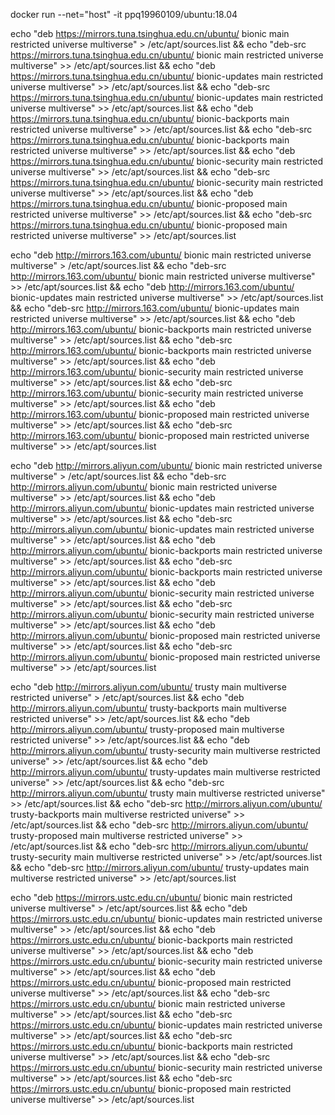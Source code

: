 docker run --net="host" -it ppq19960109/ubuntu:18.04

echo "deb https://mirrors.tuna.tsinghua.edu.cn/ubuntu/ bionic main restricted universe multiverse" > /etc/apt/sources.list &&
echo "deb-src https://mirrors.tuna.tsinghua.edu.cn/ubuntu/ bionic main restricted universe multiverse" >> /etc/apt/sources.list &&
echo "deb https://mirrors.tuna.tsinghua.edu.cn/ubuntu/ bionic-updates main restricted universe multiverse" >> /etc/apt/sources.list &&
echo "deb-src https://mirrors.tuna.tsinghua.edu.cn/ubuntu/ bionic-updates main restricted universe multiverse" >> /etc/apt/sources.list &&
echo "deb https://mirrors.tuna.tsinghua.edu.cn/ubuntu/ bionic-backports main restricted universe multiverse" >> /etc/apt/sources.list &&
echo "deb-src https://mirrors.tuna.tsinghua.edu.cn/ubuntu/ bionic-backports main restricted universe multiverse" >> /etc/apt/sources.list &&
echo "deb https://mirrors.tuna.tsinghua.edu.cn/ubuntu/ bionic-security main restricted universe multiverse" >> /etc/apt/sources.list &&
echo "deb-src https://mirrors.tuna.tsinghua.edu.cn/ubuntu/ bionic-security main restricted universe multiverse" >> /etc/apt/sources.list && 
echo "deb https://mirrors.tuna.tsinghua.edu.cn/ubuntu/ bionic-proposed main restricted universe multiverse" >> /etc/apt/sources.list &&
echo "deb-src https://mirrors.tuna.tsinghua.edu.cn/ubuntu/ bionic-proposed main restricted universe multiverse" >> /etc/apt/sources.list 

echo "deb http://mirrors.163.com/ubuntu/  bionic main restricted universe multiverse" > /etc/apt/sources.list &&
echo "deb-src http://mirrors.163.com/ubuntu/  bionic main restricted universe multiverse" >> /etc/apt/sources.list &&
echo "deb http://mirrors.163.com/ubuntu/  bionic-updates main restricted universe multiverse" >> /etc/apt/sources.list &&
echo "deb-src http://mirrors.163.com/ubuntu/  bionic-updates main restricted universe multiverse" >> /etc/apt/sources.list &&
echo "deb http://mirrors.163.com/ubuntu/  bionic-backports main restricted universe multiverse" >> /etc/apt/sources.list &&
echo "deb-src http://mirrors.163.com/ubuntu/  bionic-backports main restricted universe multiverse" >> /etc/apt/sources.list &&
echo "deb http://mirrors.163.com/ubuntu/  bionic-security main restricted universe multiverse" >> /etc/apt/sources.list &&
echo "deb-src http://mirrors.163.com/ubuntu/  bionic-security main restricted universe multiverse" >> /etc/apt/sources.list && 
echo "deb http://mirrors.163.com/ubuntu/  bionic-proposed main restricted universe multiverse" >> /etc/apt/sources.list &&
echo "deb-src http://mirrors.163.com/ubuntu/  bionic-proposed main restricted universe multiverse" >> /etc/apt/sources.list 

echo "deb http://mirrors.aliyun.com/ubuntu/ bionic main restricted universe multiverse" > /etc/apt/sources.list &&
echo "deb-src http://mirrors.aliyun.com/ubuntu/ bionic main restricted universe multiverse" >> /etc/apt/sources.list &&
echo "deb http://mirrors.aliyun.com/ubuntu/ bionic-updates main restricted universe multiverse" >> /etc/apt/sources.list &&
echo "deb-src http://mirrors.aliyun.com/ubuntu/ bionic-updates main restricted universe multiverse" >> /etc/apt/sources.list &&
echo "deb http://mirrors.aliyun.com/ubuntu/ bionic-backports main restricted universe multiverse" >> /etc/apt/sources.list &&
echo "deb-src http://mirrors.aliyun.com/ubuntu/ bionic-backports main restricted universe multiverse" >> /etc/apt/sources.list &&
echo "deb http://mirrors.aliyun.com/ubuntu/ bionic-security main restricted universe multiverse" >> /etc/apt/sources.list &&
echo "deb-src http://mirrors.aliyun.com/ubuntu/ bionic-security main restricted universe multiverse" >> /etc/apt/sources.list && 
echo "deb http://mirrors.aliyun.com/ubuntu/ bionic-proposed main restricted universe multiverse" >> /etc/apt/sources.list &&
echo "deb-src http://mirrors.aliyun.com/ubuntu/ bionic-proposed main restricted universe multiverse" >> /etc/apt/sources.list 

echo "deb http://mirrors.aliyun.com/ubuntu/ trusty main multiverse restricted universe" > /etc/apt/sources.list &&
echo "deb http://mirrors.aliyun.com/ubuntu/ trusty-backports main multiverse restricted universe" >> /etc/apt/sources.list &&
echo "deb http://mirrors.aliyun.com/ubuntu/ trusty-proposed main multiverse restricted universe" >> /etc/apt/sources.list &&
echo "deb http://mirrors.aliyun.com/ubuntu/ trusty-security main multiverse restricted universe" >> /etc/apt/sources.list &&
echo "deb http://mirrors.aliyun.com/ubuntu/ trusty-updates main multiverse restricted universe" >> /etc/apt/sources.list &&
echo "deb-src http://mirrors.aliyun.com/ubuntu/ trusty main multiverse restricted universe" >> /etc/apt/sources.list &&
echo "deb-src http://mirrors.aliyun.com/ubuntu/ trusty-backports main multiverse restricted universe" >> /etc/apt/sources.list &&
echo "deb-src http://mirrors.aliyun.com/ubuntu/ trusty-proposed main multiverse restricted universe" >> /etc/apt/sources.list &&
echo "deb-src http://mirrors.aliyun.com/ubuntu/ trusty-security main multiverse restricted universe" >> /etc/apt/sources.list &&
echo "deb-src http://mirrors.aliyun.com/ubuntu/ trusty-updates main multiverse restricted universe" >> /etc/apt/sources.list
 
echo "deb https://mirrors.ustc.edu.cn/ubuntu/ bionic main restricted universe multiverse" > /etc/apt/sources.list &&
echo "deb https://mirrors.ustc.edu.cn/ubuntu/ bionic-updates main restricted universe multiverse" >> /etc/apt/sources.list &&
echo "deb https://mirrors.ustc.edu.cn/ubuntu/ bionic-backports main restricted universe multiverse" >> /etc/apt/sources.list &&
echo "deb https://mirrors.ustc.edu.cn/ubuntu/ bionic-security main restricted universe multiverse" >> /etc/apt/sources.list &&
echo "deb https://mirrors.ustc.edu.cn/ubuntu/ bionic-proposed main restricted universe multiverse" >> /etc/apt/sources.list &&
echo "deb-src https://mirrors.ustc.edu.cn/ubuntu/ bionic main restricted universe multiverse" >> /etc/apt/sources.list &&
echo "deb-src https://mirrors.ustc.edu.cn/ubuntu/ bionic-updates main restricted universe multiverse" >> /etc/apt/sources.list &&
echo "deb-src https://mirrors.ustc.edu.cn/ubuntu/ bionic-backports main restricted universe multiverse" >> /etc/apt/sources.list &&
echo "deb-src https://mirrors.ustc.edu.cn/ubuntu/ bionic-security main restricted universe multiverse" >> /etc/apt/sources.list && 
echo "deb-src https://mirrors.ustc.edu.cn/ubuntu/ bionic-proposed main restricted universe multiverse" >> /etc/apt/sources.list 


